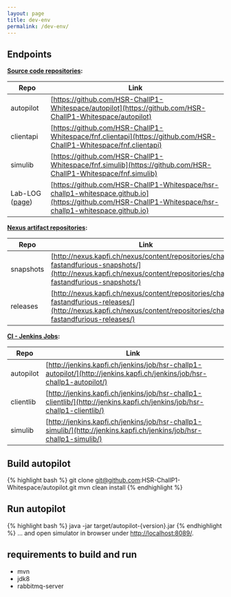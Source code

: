 ```yaml
---
layout: page
title: dev-env
permalink: /dev-env/
---
```

## Endpoints
**[Source code repositories](https://github.com/HSR-ChallP1-Whitespace/):**

| Repo          | Link                                                                                                                                                     |
| ------------- | -------------------------------------------------------------------------------------------------------------------------------------------------------- |
| autopilot     | [https://github.com/HSR-ChallP1-Whitespace/autopilot](https://github.com/HSR-ChallP1-Whitespace/autopilot)                                               |
| clientapi     | [https://github.com/HSR-ChallP1-Whitespace/fnf.clientapi](https://github.com/HSR-ChallP1-Whitespace/fnf.clientapi)                                       |
| simulib       | [https://github.com/HSR-ChallP1-Whitespace/fnf.simulib](https://github.com/HSR-ChallP1-Whitespace/fnf.simulib)                                           |
| Lab-LOG ([page](http://hsr-challp1-whitespace.github.io/)) | [https://github.com/HSR-ChallP1-Whitespace/hsr-challp1-whitespace.github.io](https://github.com/HSR-ChallP1-Whitespace/hsr-challp1-whitespace.github.io) |


**[Nexus artifact repositories](http://nexus.kapfi.ch):**

| Repo          | Link                                                                                                                                                                     |
| ------------- | ------------------------------------------------------------------------------------------------------------------------------------------------------------------------ |
| snapshots     | [http://nexus.kapfi.ch/nexus/content/repositories/challp1-fastandfurious-snapshots/](http://nexus.kapfi.ch/nexus/content/repositories/challp1-fastandfurious-snapshots/) |
| releases      | [http://nexus.kapfi.ch/nexus/content/repositories/challp1-fastandfurious-releases/](http://nexus.kapfi.ch/nexus/content/repositories/challp1-fastandfurious-releases/)   |

**[CI - Jenkins Jobs](http://jenkins.kapfi.ch):**

| Repo          | Link                                                                                                                     |
| ------------- | ------------------------------------------------------------------------------------------------------------------------ |
| autopilot     | [http://jenkins.kapfi.ch/jenkins/job/hsr-challp1-autopilot/](http://jenkins.kapfi.ch/jenkins/job/hsr-challp1-autopilot/) |
| clientlib     | [http://jenkins.kapfi.ch/jenkins/job/hsr-challp1-clientlib/](http://jenkins.kapfi.ch/jenkins/job/hsr-challp1-clientlib/) |
| simulib       | [http://jenkins.kapfi.ch/jenkins/job/hsr-challp1-simulib/](http://jenkins.kapfi.ch/jenkins/job/hsr-challp1-simulib/)     |

## Build autopilot
{% highlight bash %}
git clone git@github.com:HSR-ChallP1-Whitespace/autopilot.git
mvn clean install
{% endhighlight %}

## Run autopilot
{% highlight bash %}
java -jar target/autopilot-{version}.jar 
{% endhighlight %}
... and open simulator in browser under [http://localhost:8089/](http://localhost:8089/).

## requirements to build and run
 - mvn
 - jdk8
 - rabbitmq-server 

